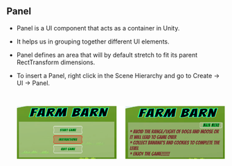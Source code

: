 ## Panel

-   Panel is a UI component that acts as a container in Unity.
-   It helps us in grouping together different UI elements.
-   Panel defines an area that will by default stretch to fit its parent RectTransform dimensions.
-   To insert a Panel, right click in the Scene Hierarchy and go to Create → UI → Panel.

    <br>

    ![UI_panel.png](https://github.com/outscal/Unity-UI/blob/main/Images/UI_panel.png?raw=true)